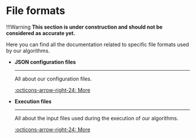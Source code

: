 # File formats

!!!Warning
    **This section is under construction and should not be considered as accurate yet.**

Here you can find all the documentation related to specific file formats used by our algorithms.

<div class="grid cards" markdown>

-   **JSON configuration files**

    ---

    All about our configuration files.

    [:octicons-arrow-right-24: More](json-configuration-files.md)

-   **Execution files**

    ---

    All about the input files used during the execution of our algorithms.

    [:octicons-arrow-right-24: More](execution-files.md)
</div>